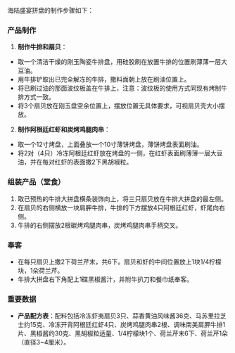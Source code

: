 海陆盛宴拼盘的制作步骤如下：
###  产品制作
1. **制作牛排和扇贝**：
- 取一个清洁干燥的刚玉陶瓷牛排盘，用硅胶刷在放置牛排的位置刷薄薄一层大豆油。
- 用牛排铲取出已完全解冻的牛排，撒料面朝上放在刷油位置上。
-  将已刷过油的那面波纹板盖在牛排上，注意：波纹板的使用方式同现有烤制牛排方式一致。
- 将3个扇贝放在刚玉盘空余位置上，摆放位置无具体要求，可视扇贝壳大小摆放。
2.  **制作阿根廷红虾和炭烤鸡腿肉串**：
 -    取一个12寸烤盘，上面叠放一个10寸薄饼烤盘，薄饼烤盘表面刷油。
 - 将2对（4只）冷冻阿根廷红虾放在烤盘的一侧，在红虾表面刷薄薄一层大豆油，并在每对红虾的表面撒2下黑胡椒粒。
### 组装产品（堂食）
1.  取已预热的牛排大拼盘横条装饰向上，将三只扇贝放在牛排大拼盘的最左侧。
2. 在扇贝的右侧横放一块肩胛牛排，牛排的下方摆放4只阿根廷红虾，虾尾向右侧。
3. 牛排的右侧摆放2根碳烤鸡腿肉串，炭烤鸡腿肉串手柄交叉。
### 奉客
- 在每只扇贝上撒2下荷兰芹末，共6下。扇贝和虾的中间位置放上1块1/4柠檬块，1朵荷兰芹。
- 牛排大拼盘右下角配上1碟黑椒酱汁，并附牛扒刀和餐巾纸奉客。
### 重要数据
- **产品配方表**：配料包括冷冻虾夷扇贝3只、蒜香黄油风味酱36克、马苏里拉芝士约15克、冷冻开背阿根廷红虾4只、炭烤鸡腿肉串2根、调味南美肩胛牛排1片、黑椒酱约30克、黑胡椒粒适量、1/4柠檬块1个、荷兰芹末6下、荷兰芹1朵（直径3~4厘米）。